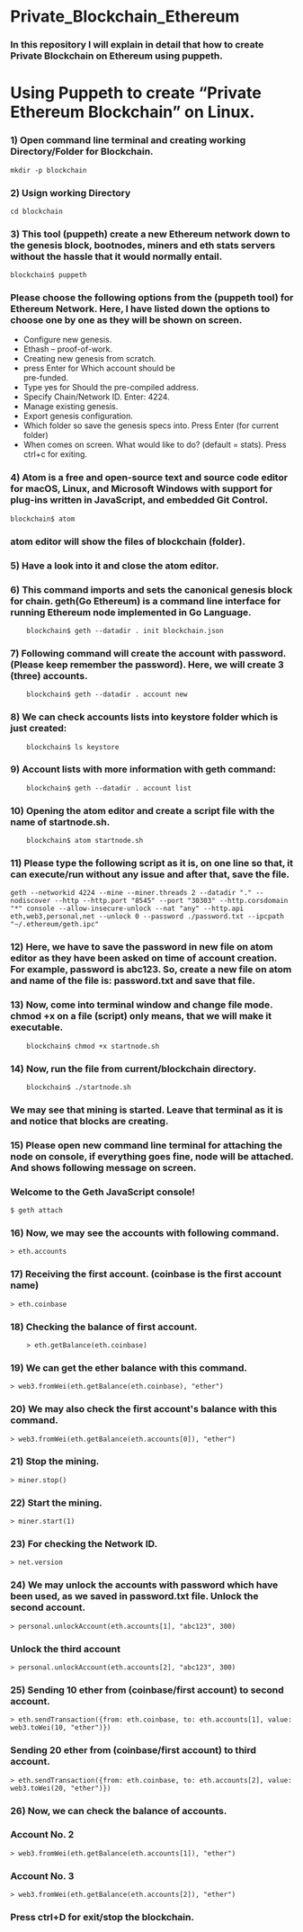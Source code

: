 # Private_Blockchain_Ethereum
### In this repository I will explain in detail that how to create Private Blockchain on Ethereum using puppeth.


# **Using Puppeth to create “Private Ethereum Blockchain” on Linux.**

### 1) Open command line terminal and creating working Directory/Folder for Blockchain.

	mkdir -p blockchain

### 2) Usign working Directory

	cd blockchain

### 3) This tool (puppeth) create a new Ethereum network down to  the genesis block, bootnodes, miners and eth stats servers without the hassle that it would normally entail.

	blockchain$ puppeth

### Please choose the following options from the (puppeth tool) for Ethereum Network. Here, I have listed down the options to choose one by one as they will be shown on screen.


*	Configure new genesis.
*	Ethash – proof-of-work.
* Creating new genesis from scratch.
* press Enter for Which account should be  
  pre-funded.
* Type yes for Should the pre-compiled address.
* Specify Chain/Network ID. Enter: 4224.
* Manage existing genesis.
* Export genesis configuration.
* Which folder so save the genesis specs into.
  Press Enter (for current folder)
* When comes on screen. What would like to do?
  (default = stats). Press ctrl+c for exiting.


### 4) Atom is a free and open-source text and source code editor for macOS, Linux, and Microsoft Windows with support for plug-ins written in JavaScript, and embedded Git Control.

 	blockchain$ atom

### atom editor will show the files of blockchain (folder).

### 5) Have a look into it and close the atom editor.

### 6) This command imports and sets the canonical genesis block for chain. geth(Go Ethereum) is a command line interface for running Ethereum node implemented in Go Language.

    	blockchain$ geth --datadir . init blockchain.json


### 7) Following command will create the account with password. (Please keep remember the password). Here, we will create 3 (three) accounts.

    	blockchain$ geth --datadir . account new

### 8) We can check accounts lists into keystore folder which is just created:

		blockchain$ ls keystore


### 9) Account lists with more information with geth command:

		blockchain$ geth --datadir . account list


### 10) Opening the atom editor and create a script file with the name of startnode.sh.  

		blockchain$ atom startnode.sh


### 11) Please type the following script as it is, on one line so that, it can execute/run without any issue and after that, save the file.


	geth --networkid 4224 --mine --miner.threads 2 --datadir "." --nodiscover --http --http.port "8545" --port "30303" --http.corsdomain "*" console --allow-insecure-unlock --nat "any" --http.api eth,web3,personal,net --unlock 0 --password ./password.txt --ipcpath "~/.ethereum/geth.ipc"


### 12) Here, we have to save the password in new file on atom editor as they have been asked on time of account creation. For example, password is abc123. So, create a new file on atom and name of the file is: password.txt and save that file.

### 13) Now, come into terminal window and change file mode. chmod +x on a file (script) only means, that we will make it executable.

		blockchain$ chmod +x startnode.sh


### 14) Now, run the file from current/blockchain directory.

		blockchain$ ./startnode.sh


### We may see that mining is started. Leave that terminal as it is and notice that blocks are creating.


### 15) Please open new command line terminal for attaching the node on console, if everything goes fine, node will be attached. And shows following message on screen.

### Welcome to the Geth JavaScript console!


	$ geth attach


### 16) Now, we may see the accounts with following command.

	> eth.accounts


### 17) Receiving the first account. (coinbase is the first account name)

	> eth.coinbase


### 18) Checking the balance of first account.

		> eth.getBalance(eth.coinbase)


### 19) We can get the ether balance with this command.

	> web3.fromWei(eth.getBalance(eth.coinbase), "ether")


### 20) We may also check the first account's balance with this command.

	> web3.fromWei(eth.getBalance(eth.accounts[0]), "ether")


### 21) Stop the mining.

	> miner.stop()


### 22) Start the mining.

	> miner.start(1)


### 23) For checking the Network ID.

	> net.version


### 24) We may unlock the accounts with password which have been used, as we saved in password.txt file. Unlock the second account.

	> personal.unlockAccount(eth.accounts[1], "abc123", 300)


###	Unlock the third account

	> personal.unlockAccount(eth.accounts[2], "abc123", 300)


### 25) Sending 10 ether from (coinbase/first account) to second account.


	> eth.sendTransaction({from: eth.coinbase, to: eth.accounts[1], value: web3.toWei(10, "ether")})


### Sending 20 ether from (coinbase/first account) to third account.

	> eth.sendTransaction({from: eth.coinbase, to: eth.accounts[2], value: web3.toWei(20, "ether")})


### 26) Now, we can check the balance of accounts.

### Account No. 2
	> web3.fromWei(eth.getBalance(eth.accounts[1]), "ether")

### Account No. 3
	> web3.fromWei(eth.getBalance(eth.accounts[2]), "ether")

### Press ctrl+D for exit/stop the blockchain.
